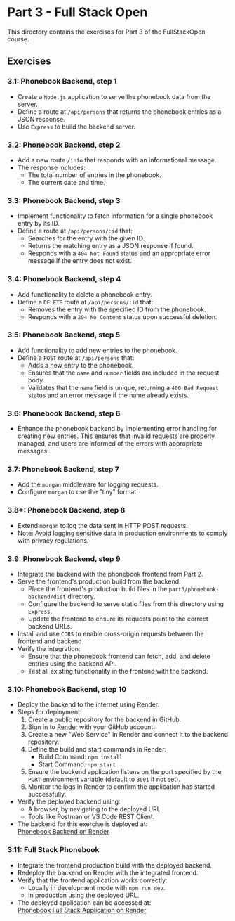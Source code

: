 # Part 3 - Full Stack Open

This directory contains the exercises for Part 3 of the FullStackOpen course.

## Exercises

### 3.1: Phonebook Backend, step 1
- Create a `Node.js` application to serve the phonebook data from the server.
- Define a route at `/api/persons` that returns the phonebook entries as a JSON response.
- Use `Express` to build the backend server.

### 3.2: Phonebook Backend, step 2
- Add a new route `/info` that responds with an informational message.
- The response includes:
  - The total number of entries in the phonebook.
  - The current date and time.

### 3.3: Phonebook Backend, step 3
- Implement functionality to fetch information for a single phonebook entry by its ID.
- Define a route at `/api/persons/:id` that:
  - Searches for the entry with the given ID.
  - Returns the matching entry as a JSON response if found.
  - Responds with a `404 Not Found` status and an appropriate error message if the entry does not exist.

### 3.4: Phonebook Backend, step 4
- Add functionality to delete a phonebook entry.
- Define a `DELETE` route at `/api/persons/:id` that:
  - Removes the entry with the specified ID from the phonebook.
  - Responds with a `204 No Content` status upon successful deletion.

### 3.5: Phonebook Backend, step 5
- Add functionality to add new entries to the phonebook.
- Define a `POST` route at `/api/persons` that:
  - Adds a new entry to the phonebook.
  - Ensures that the `name` and `number` fields are included in the request body.
  - Validates that the `name` field is unique, returning a `400 Bad Request` status and an error message if the name already exists.

### 3.6: Phonebook Backend, step 6
- Enhance the phonebook backend by implementing error handling for creating new entries. This ensures that invalid requests are properly managed, and users are informed of the errors with appropriate messages.

### 3.7: Phonebook Backend, step 7
- Add the `morgan` middleware for logging requests.
- Configure `morgan` to use the "tiny" format.

### 3.8\*: Phonebook Backend, step 8
- Extend `morgan` to log the data sent in HTTP POST requests.
- Note: Avoid logging sensitive data in production environments to comply with privacy regulations.

### 3.9: Phonebook Backend, step 9
- Integrate the backend with the phonebook frontend from Part 2.
- Serve the frontend's production build from the backend:
  - Place the frontend's production build files in the `part3/phonebook-backend/dist` directory.
  - Configure the backend to serve static files from this directory using `Express`.
  - Update the frontend to ensure its requests point to the correct backend URLs.
- Install and use `CORS` to enable cross-origin requests between the frontend and backend.
- Verify the integration:
  - Ensure that the phonebook frontend can fetch, add, and delete entries using the backend API.
  - Test all existing functionality in the frontend with the backend.

### 3.10: Phonebook Backend, step 10
- Deploy the backend to the internet using Render.
- Steps for deployment:
  1. Create a public repository for the backend in GitHub.
  2. Sign in to [Render](https://render.com) with your GitHub account.
  3. Create a new "Web Service" in Render and connect it to the backend repository.
  4. Define the build and start commands in Render:
     - Build Command: `npm install`
     - Start Command: `npm start`
  5. Ensure the backend application listens on the port specified by the `PORT` environment variable (default to `3001` if not set).
  6. Monitor the logs in Render to confirm the application has started successfully.
- Verify the deployed backend using:
  - A browser, by navigating to the deployed URL.
  - Tools like Postman or VS Code REST Client.
- The backend for this exercise is deployed at:  
  [Phonebook Backend on Render](https://phonebook-backend-gk9h.onrender.com/)

### 3.11: Full Stack Phonebook
- Integrate the frontend production build with the deployed backend.
- Redeploy the backend on Render with the integrated frontend.
- Verify that the frontend application works correctly:
  - Locally in development mode with `npm run dev`.
  - In production using the deployed URL.
- The deployed application can be accessed at:  
  [Phonebook Full Stack Application on Render](https://phonebook-backend-gk9h.onrender.com/)